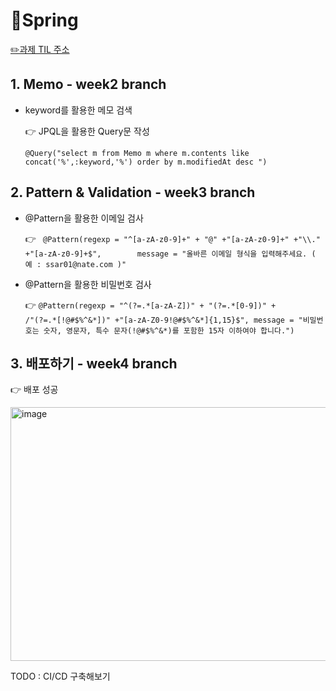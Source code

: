 # 📗Spring



[✏️과제 TIL 주소 ]((https://sharp-houseboat-a45.notion.site/2-23434f9f370b803b9dbac6894bf91184?source=copy_link))    



## **1. Memo - week2 branch**

- keyword를 활용한 메모 검색

  👉  JPQL을 활용한 Query문 작성

   `@Query("select m from Memo m where m.contents like concat('%',:keyword,'%') order by m.modifiedAt desc ")`


## **2. Pattern & Validation - week3 branch**

- @Pattern을 활용한 이메일 검사

  👉
   ` @Pattern(regexp = "^[a-zA-z0-9]+" + "@" +"[a-zA-z0-9]+" +"\\." +"[a-zA-z0-9]+$",       
            message = "올바른 이메일 형식을 입력해주세요. ( 예 : ssar01@nate.com )"`

- @Pattern을 활용한 비밀번호 검사

  👉 
`@Pattern(regexp = "^(?=.*[a-zA-Z])" + "(?=.*[0-9])" +                 /"(?=.*[!@#$%^&*])" +"[a-zA-Z0-9!@#$%^&*]{1,15}$",
message = "비밀번호는 숫자, 영문자, 특수 문자(!@#$%^&*)를 포함한 15자 이하여야 합니다.")` 

## **3. 배포하기 -  week4 branch**

  👉 배포 성공
  
<img width="784" height="406" alt="image" src="https://github.com/user-attachments/assets/0b2ae88d-b030-4539-b1be-e86e8e514eaa" />

TODO : CI/CD 구축해보기

